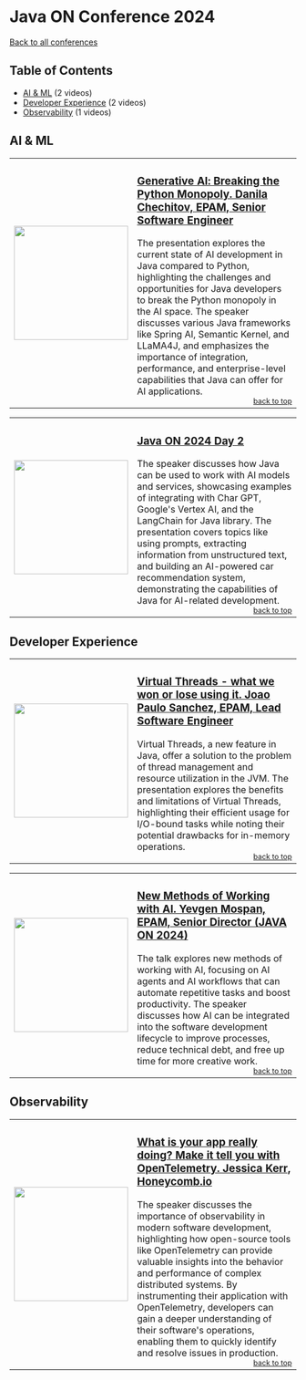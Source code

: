 # Java ON Conference 2024
[Back to all conferences](../README.md)

<h2 id='table-of-contents'>Table of Contents</h2>

- [AI & ML](#ai-&-ml) (2 videos)
- [Developer Experience](#developer-experience) (2 videos)
- [Observability](#observability) (1 videos)



<h2 id='ai-&-ml'>AI & ML</h2>


<table style='border: none; border-collapse: collapse; width: 100%;'><tr style='border: none;'>
<td width='30%' style='border: none;'><a href='https://www.youtube.com/watch?v=6Q1aU2FgaRc'><img src='https://img.youtube.com/vi/6Q1aU2FgaRc/0.jpg' width='200'></a></td>
<td valign='top' style='border: none;'>
<h3><a href='https://www.youtube.com/watch?v=6Q1aU2FgaRc'>Generative Al: Breaking the Python Monopoly. Danila Chechitov, EPAM, Senior Software Engineer</a></h3>
The presentation explores the current state of AI development in Java compared to Python, highlighting the challenges and opportunities for Java developers to break the Python monopoly in the AI space. The speaker discusses various Java frameworks like Spring AI, Semantic Kernel, and LLaMA4J, and emphasizes the importance of integration, performance, and enterprise-level capabilities that Java can offer for AI applications.
<div style='text-align: right; font-size: 0.8em;'><a href='#table-of-contents'>back to top</a></div>
</td>
</tr></table>

<table style='border: none; border-collapse: collapse; width: 100%;'><tr style='border: none;'>
<td width='30%' style='border: none;'><a href='https://www.youtube.com/watch?v=germA3FwZt0'><img src='https://img.youtube.com/vi/germA3FwZt0/0.jpg' width='200'></a></td>
<td valign='top' style='border: none;'>
<h3><a href='https://www.youtube.com/watch?v=germA3FwZt0'>Java ON 2024 Day 2</a></h3>
The speaker discusses how Java can be used to work with AI models and services, showcasing examples of integrating with Char GPT, Google's Vertex AI, and the LangChain for Java library. The presentation covers topics like using prompts, extracting information from unstructured text, and building an AI-powered car recommendation system, demonstrating the capabilities of Java for AI-related development.
<div style='text-align: right; font-size: 0.8em;'><a href='#table-of-contents'>back to top</a></div>
</td>
</tr></table>

<h2 id='developer-experience'>Developer Experience</h2>


<table style='border: none; border-collapse: collapse; width: 100%;'><tr style='border: none;'>
<td width='30%' style='border: none;'><a href='https://www.youtube.com/watch?v=m7W4ql9_duw'><img src='https://img.youtube.com/vi/m7W4ql9_duw/0.jpg' width='200'></a></td>
<td valign='top' style='border: none;'>
<h3><a href='https://www.youtube.com/watch?v=m7W4ql9_duw'>Virtual Threads - what we won or lose using it. Joao Paulo Sanchez, EPAM, Lead Software Engineer</a></h3>
Virtual Threads, a new feature in Java, offer a solution to the problem of thread management and resource utilization in the JVM. The presentation explores the benefits and limitations of Virtual Threads, highlighting their efficient usage for I/O-bound tasks while noting their potential drawbacks for in-memory operations.
<div style='text-align: right; font-size: 0.8em;'><a href='#table-of-contents'>back to top</a></div>
</td>
</tr></table>

<table style='border: none; border-collapse: collapse; width: 100%;'><tr style='border: none;'>
<td width='30%' style='border: none;'><a href='https://www.youtube.com/watch?v=bj22Qo4YCXk'><img src='https://img.youtube.com/vi/bj22Qo4YCXk/0.jpg' width='200'></a></td>
<td valign='top' style='border: none;'>
<h3><a href='https://www.youtube.com/watch?v=bj22Qo4YCXk'>New Methods of Working with AI. Yevgen Mospan, EPAM, Senior Director (JAVA ON 2024)</a></h3>
The talk explores new methods of working with AI, focusing on AI agents and AI workflows that can automate repetitive tasks and boost productivity. The speaker discusses how AI can be integrated into the software development lifecycle to improve processes, reduce technical debt, and free up time for more creative work.
<div style='text-align: right; font-size: 0.8em;'><a href='#table-of-contents'>back to top</a></div>
</td>
</tr></table>

<h2 id='observability'>Observability</h2>


<table style='border: none; border-collapse: collapse; width: 100%;'><tr style='border: none;'>
<td width='30%' style='border: none;'><a href='https://www.youtube.com/watch?v=xGpHgSq5Jh4'><img src='https://img.youtube.com/vi/xGpHgSq5Jh4/0.jpg' width='200'></a></td>
<td valign='top' style='border: none;'>
<h3><a href='https://www.youtube.com/watch?v=xGpHgSq5Jh4'>What is your app really doing? Make it tell you with OpenTelemetry. Jessica Kerr, Honeycomb.io</a></h3>
The speaker discusses the importance of observability in modern software development, highlighting how open-source tools like OpenTelemetry can provide valuable insights into the behavior and performance of complex distributed systems. By instrumenting their application with OpenTelemetry, developers can gain a deeper understanding of their software's operations, enabling them to quickly identify and resolve issues in production.
<div style='text-align: right; font-size: 0.8em;'><a href='#table-of-contents'>back to top</a></div>
</td>
</tr></table>